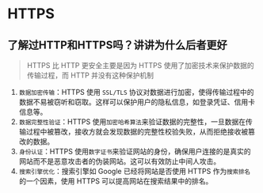 # HTTPS


## 了解过HTTP和HTTPS吗？讲讲为什么后者更好
> HTTPS 比 HTTP 更安全主要是因为 HTTPS 使用了加密技术来保护数据的传输过程，而 HTTP 并没有这种保护机制


1. `数据加密传输`：HTTPS 使用 `SSL/TLS` 协议对数据进行加密，使得传输过程中的数据不易被窃听和窃取。这样可以保护用户的隐私信息，如登录凭证、信用卡信息等。
2. `数据完整性验证`：HTTPS 使用`加密哈希算法`来验证数据的完整性，一旦数据在传输过程中被篡改，接收方就会发现数据的完整性校验失败，从而拒绝接收被篡改的数据。
3. `身份认证`：HTTPS 使用`数字证书`来验证网站的身份，确保用户连接的是真实的网站而不是恶意攻击者的伪装网站。这可以有效防止中间人攻击。
4. `搜索引擎优化`：搜索引擎如 Google 已经将网站是否使用 HTTPS 作为`搜索排名`的一个因素，使用 HTTPS 可以提高网站在搜索结果中的排名。
